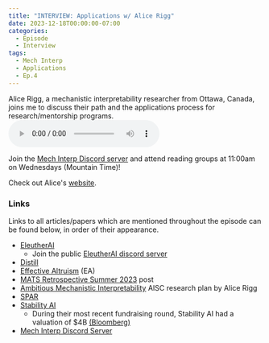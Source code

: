 ```yaml
---
title: "INTERVIEW: Applications w/ Alice Rigg"
date: 2023-12-18T00:00:00-07:00
categories:
  - Episode
  - Interview
tags:
  - Mech Interp
  - Applications
  - Ep.4
---
```


Alice Rigg, a mechanistic interpretability researcher from Ottawa, Canada, joins me to discuss their path and the applications process for research/mentorship programs.
<audio controls>
<source src="https://into-ai-safety.github.io/assets\audio\into-ai-safety_ep.4.mp3" type="audio/mp3">
</audio>

Join the <a href="https://discord.gg/KNxJwaytTG" target="_blank" rel="noreferrer noopener">Mech Interp Discord server</a> and attend reading groups at 11:00am on Wednesdays (Mountain Time)!

Check out Alice's <a href="https://woog97.github.io" target="_blank" rel="noreferrer noopener">website</a>.

### Links

Links to all articles/papers which are mentioned throughout the episode can be found below, in order of their appearance.
- <a href="https://www.eleuther.ai" target="_blank" rel="noreferrer noopener">EleutherAI</a>
  - Join the public <a href="https://www.discord.gg/eleutherai" target="_blank" rel="noreferrer noopener">EleutherAI discord server</a>
- <a href="https://distill.pub" target="_blank" rel="noreferrer noopener">Distill</a>
- <a href="https://www.effectivealtruism.org" target="_blank" rel="noreferrer noopener">Effective Altruism</a> (EA)
- <a href="https://www.lesswrong.com/posts/zwf68YaySvXhWYCdh/mats-summer-2023-retrospective" target="_blank" rel="noreferrer noopener">MATS Retrospective Summer 2023</a> post
- <a href="https://docs.google.com/document/d/1jce3f64Fz7PXmdCEyd9i0PTmcFaiP1pZdcBn5ye5sxY/edit" target="_blank" rel="noreferrer noopener">Ambitious Mechanistic Interpretability</a> AISC research plan by Alice Rigg
- <a href="https://berkeleyaisafety.com/spar" target="_blank" rel="noreferrer noopener">SPAR</a>
- <a href="https://stability.ai" target="_blank" rel="noreferrer noopener">Stability AI</a>
  - During their most recent fundraising round, Stability AI had a valuation of $4B <a href="https://www.bloomberg.com/news/articles/2023-03-03/openai-rival-stable-diffusion-maker-seeks-to-raise-funds-at-4-billion-valuation" target="_blank" rel="noreferrer noopener">(Bloomberg)</a>
- <a href="https://discord.gg/KNxJwaytTG" target="_blank" rel="noreferrer noopener">Mech Interp Discord Server</a>

<!-- end of the list -->
